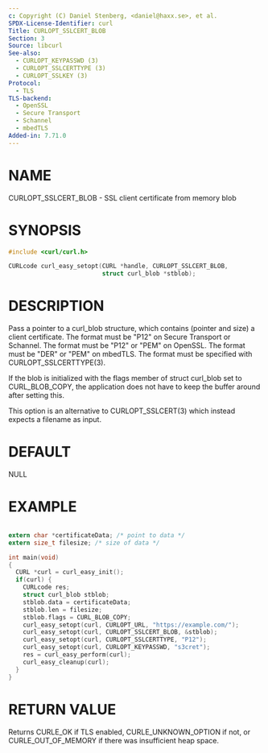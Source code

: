 ```yaml
---
c: Copyright (C) Daniel Stenberg, <daniel@haxx.se>, et al.
SPDX-License-Identifier: curl
Title: CURLOPT_SSLCERT_BLOB
Section: 3
Source: libcurl
See-also:
  - CURLOPT_KEYPASSWD (3)
  - CURLOPT_SSLCERTTYPE (3)
  - CURLOPT_SSLKEY (3)
Protocol:
  - TLS
TLS-backend:
  - OpenSSL
  - Secure Transport
  - Schannel
  - mbedTLS
Added-in: 7.71.0
---
```


# NAME

CURLOPT_SSLCERT_BLOB - SSL client certificate from memory blob

# SYNOPSIS

~~~c
#include <curl/curl.h>

CURLcode curl_easy_setopt(CURL *handle, CURLOPT_SSLCERT_BLOB,
                          struct curl_blob *stblob);
~~~

# DESCRIPTION

Pass a pointer to a curl_blob structure, which contains (pointer and size) a
client certificate. The format must be "P12" on Secure Transport or
Schannel. The format must be "P12" or "PEM" on OpenSSL. The format must be
"DER" or "PEM" on mbedTLS. The format must be specified with
CURLOPT_SSLCERTTYPE(3).

If the blob is initialized with the flags member of struct curl_blob set to
CURL_BLOB_COPY, the application does not have to keep the buffer around after
setting this.

This option is an alternative to CURLOPT_SSLCERT(3) which instead
expects a filename as input.

# DEFAULT

NULL

# EXAMPLE

~~~c

extern char *certificateData; /* point to data */
extern size_t filesize; /* size of data */

int main(void)
{
  CURL *curl = curl_easy_init();
  if(curl) {
    CURLcode res;
    struct curl_blob stblob;
    stblob.data = certificateData;
    stblob.len = filesize;
    stblob.flags = CURL_BLOB_COPY;
    curl_easy_setopt(curl, CURLOPT_URL, "https://example.com/");
    curl_easy_setopt(curl, CURLOPT_SSLCERT_BLOB, &stblob);
    curl_easy_setopt(curl, CURLOPT_SSLCERTTYPE, "P12");
    curl_easy_setopt(curl, CURLOPT_KEYPASSWD, "s3cret");
    res = curl_easy_perform(curl);
    curl_easy_cleanup(curl);
  }
}
~~~

# RETURN VALUE

Returns CURLE_OK if TLS enabled, CURLE_UNKNOWN_OPTION if not, or
CURLE_OUT_OF_MEMORY if there was insufficient heap space.
